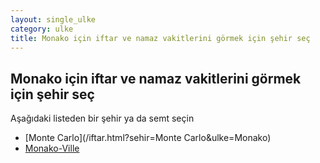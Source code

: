 ```yaml
---
layout: single_ulke
category: ulke
title: Monako için iftar ve namaz vakitlerini görmek için şehir seç
---
```



## Monako için iftar ve namaz vakitlerini görmek için şehir seç

Aşağıdaki listeden bir şehir ya da semt seçin


* [Monte Carlo](/iftar.html?sehir=Monte Carlo&ulke=Monako)
* [Monako-Ville](/iftar.html?sehir=Monako-Ville&ulke=Monako)
